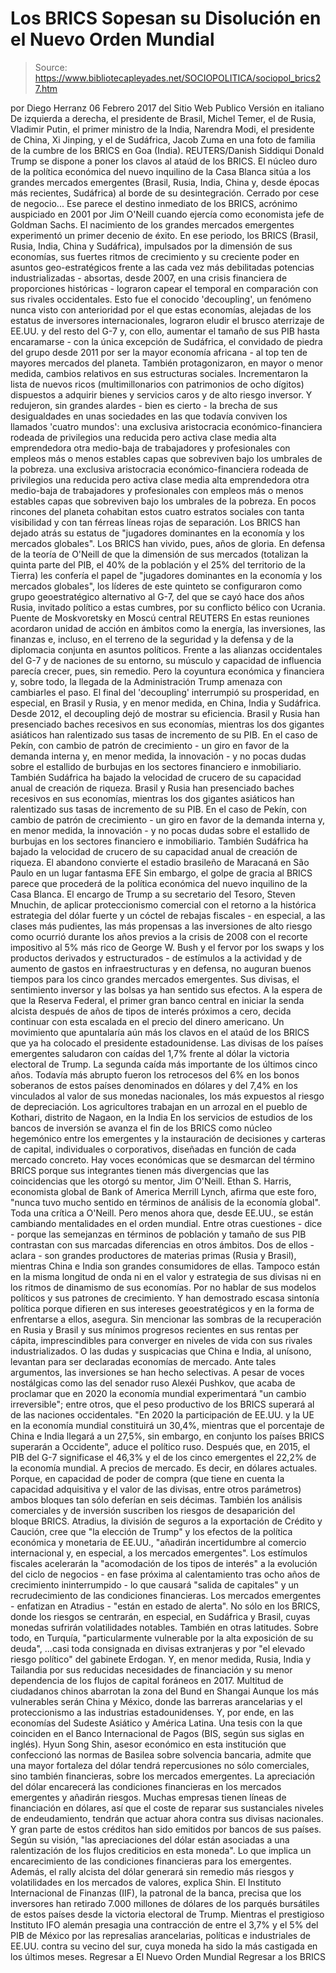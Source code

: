 # Los BRICS Sopesan su Disolución en el Nuevo Orden Mundial

> Source: https://www.bibliotecapleyades.net/SOCIOPOLITICA/sociopol_brics27.htm

por Diego Herranz 06 Febrero 2017
del Sitio Web Publico
Versión en italiano
De izquierda a derecha, el presidente de Brasil, Michel Temer, el de Rusia, Vladimir Putin,
el primer ministro de la India, Narendra Modi, el presidente de China, Xi Jinping,
y el de Sudáfrica, Jacob Zuma
en una foto de familia de la cumbre de los BRICS en Goa (India).
REUTERS/Danish Siddiqui Donald Trump
se dispone a poner los clavos al ataúd de los BRICS.
El núcleo duro de la política económica
del nuevo inquilino de la Casa Blanca
sitúa a los grandes mercados emergentes
(Brasil, Rusia, India, China y, desde épocas más recientes, Sudáfrica)
al borde de su desintegración.
Cerrado por cese de negocio...
Ese parece el destino inmediato de los BRICS, acrónimo auspiciado en 2001 por Jim O'Neill cuando ejercía como economista jefe de Goldman Sachs.
El nacimiento de los grandes mercados emergentes experimentó un primer decenio de éxito. En ese periodo, los BRICS (Brasil, Rusia, India, China y Sudáfrica), impulsados por la dimensión de sus economías, sus fuertes ritmos de crecimiento y su creciente poder en asuntos geo-estratégicos frente a las cada vez más debilitadas potencias industrializadas - absortas, desde 2007, en una crisis financiera de proporciones históricas - lograron capear el temporal en comparación con sus rivales occidentales. Esto fue el conocido 'decoupling', un fenómeno nunca visto con anterioridad por el que estas economías, alejadas de los estatus de inversores internacionales, lograron eludir el brusco aterrizaje de EE.UU. y del resto del G-7 y, con ello, aumentar el tamaño de sus PIB hasta encaramarse - con la única excepción de Sudáfrica, el convidado de piedra del grupo desde 2011 por ser la mayor economía africana - al top ten de mayores mercados del planeta. También protagonizaron, en mayor o menor medida, cambios relativos en sus estructuras sociales.
Incrementaron la lista de nuevos ricos (multimillonarios con patrimonios de ocho dígitos) dispuestos a adquirir bienes y servicios caros y de alto riesgo inversor.
Y redujeron, sin grandes alardes - bien es cierto - la brecha de sus desigualdades en unas sociedades en las que todavía conviven los llamados 'cuatro mundos':
una exclusiva aristocracia económico-financiera rodeada de privilegios una reducida pero activa clase media alta emprendedora otra medio-baja de trabajadores y profesionales con empleos más o menos estables capas que sobreviven bajo los umbrales de la pobreza.
una exclusiva aristocracia económico-financiera rodeada de privilegios
una reducida pero activa clase media alta emprendedora
otra medio-baja de trabajadores y profesionales con empleos más o menos estables
capas que sobreviven bajo los umbrales de la pobreza.
En pocos rincones del planeta cohabitan estos cuatro estratos sociales con tanta visibilidad y con tan férreas líneas rojas de separación.
Los BRICS
han dejado atrás su estatus de
"jugadores dominantes en la economía
y los mercados globales".
Los BRICS han vivido, pues, años de gloria.
En defensa de la teoría de O'Neill de que la dimensión de sus mercados (totalizan la quinta parte del PIB, el 40% de la población y el 25% del territorio de la Tierra) les confería el papel de "jugadores dominantes en la economía y los mercados globales", los líderes de este quinteto se configuraron como grupo geoestratégico alternativo al G-7, del que se cayó hace dos años Rusia, invitado político a estas cumbres, por su conflicto bélico con Ucrania.
Puente de Moskvoretsky en Moscú central
REUTERS
En estas reuniones acordaron unidad de acción en ámbitos como la energía, las inversiones, las finanzas e, incluso, en el terreno de la seguridad y la defensa y de la diplomacia conjunta en asuntos políticos.
Frente a las alianzas occidentales del G-7 y de naciones de su entorno, su músculo y capacidad de influencia parecía crecer, pues, sin remedio.
Pero la coyuntura económica y financiera y, sobre todo, la llegada de la Administración Trump amenaza con cambiarles el paso.
El final del 'decoupling'
interrumpió su prosperidad,
en especial, en Brasil y Rusia,
y en menor medida,
en China, India y Sudáfrica.
Desde 2012, el decoupling dejó de mostrar su eficiencia.
Brasil y Rusia han presenciado baches recesivos en sus economías, mientras los dos gigantes asiáticos han ralentizado sus tasas de incremento de su PIB. En el caso de Pekín, con cambio de patrón de crecimiento - un giro en favor de la demanda interna y, en menor medida, la innovación - y no pocas dudas sobre el estallido de burbujas en los sectores financiero e inmobiliario. También Sudáfrica ha bajado la velocidad de crucero de su capacidad anual de creación de riqueza.
Brasil y Rusia han presenciado baches recesivos en sus economías, mientras los dos gigantes asiáticos han ralentizado sus tasas de incremento de su PIB.
En el caso de Pekín, con cambio de patrón de crecimiento - un giro en favor de la demanda interna y, en menor medida, la innovación - y no pocas dudas sobre el estallido de burbujas en los sectores financiero e inmobiliario.
También Sudáfrica ha bajado la velocidad de crucero de su capacidad anual de creación de riqueza.
El abandono convierte el
estadio brasileño de Maracaná en São Paulo
en un lugar fantasma
EFE
Sin embargo, el golpe de gracia al BRICS parece que procederá de la política económica del nuevo inquilino de la Casa Blanca.
El encargo de Trump a su secretario del Tesoro, Steven Mnuchin, de aplicar proteccionismo comercial con el retorno a la histórica estrategia del dólar fuerte y un cóctel de rebajas fiscales - en especial, a las clases más pudientes, las más propensas a las inversiones de alto riesgo como ocurrió durante los años previos a la crisis de 2008 con el recorte impositivo al 5% más rico de George W. Bush y el fervor por los swaps y los productos derivados y estructurados - de estímulos a la actividad y de aumento de gastos en infraestructuras y en defensa, no auguran buenos tiempos para los cinco grandes mercados emergentes. Sus divisas, el sentimiento inversor y las bolsas ya han sentido sus efectos. A la espera de que la Reserva Federal, el primer gran banco central en iniciar la senda alcista después de años de tipos de interés próximos a cero, decida continuar con esta escalada en el precio del dinero americano.
Un movimiento que apuntalaría aún más los clavos en el ataúd de los BRICS que ya ha colocado el presidente estadounidense.
Las divisas de los países emergentes saludaron con caídas del 1,7% frente al dólar la victoria electoral de Trump. La segunda caída más importante de los últimos cinco años.
Todavía más abrupto fueron los retrocesos del 6% en los bonos soberanos de estos países denominados en dólares y del 7,4% en los vinculados al valor de sus monedas nacionales, los más expuestos al riesgo de depreciación.
Los agricultores trabajan en un arrozal
en el pueblo de Kothari, distrito de Nagaon, en la India
En los servicios de estudios de los bancos de inversión se avanza el fin de los BRICS como núcleo hegemónico entre los emergentes y la instauración de decisiones y carteras de capital, individuales o corporativos, diseñadas en función de cada mercado concreto.
Hay voces económicas
que se desmarcan del término BRICS
porque sus integrantes tienen
más divergencias que las coincidencias
que les otorgó su mentor, Jim O'Neill.
Ethan S. Harris, economista global de Bank of America Merrill Lynch, afirma que este foro,
"nunca tuvo mucho sentido en términos de análisis de la economía global".
Toda una crítica a O'Neill.
Pero menos ahora que, desde EE.UU., se están cambiando mentalidades en el orden mundial. Entre otras cuestiones - dice - porque las semejanzas en términos de población y tamaño de sus PIB contrastan con sus marcadas diferencias en otros ámbitos.
Dos de ellos - aclara - son grandes productores de materias primas (Rusia y Brasil), mientras China e India son grandes consumidores de ellas. Tampoco están en la misma longitud de onda ni en el valor y estrategia de sus divisas ni en los ritmos de dinamismo de sus economías. Por no hablar de sus modelos políticos y sus patrones de crecimiento.
Y han demostrado escasa sintonía política porque difieren en sus intereses geoestratégicos y en la forma de enfrentarse a ellos, asegura. Sin mencionar las sombras de la recuperación en Rusia y Brasil y sus mínimos progresos recientes en sus rentas per cápita, imprescindibles para converger en niveles de vida con sus rivales industrializados. O las dudas y suspicacias que China e India, al unísono, levantan para ser declaradas economías de mercado.
Ante tales argumentos, las inversiones se han hecho selectivas. A pesar de voces nostálgicas como las del senador ruso Alexéi Pushkov, que acaba de proclamar que en 2020 la economía mundial experimentará "un cambio irreversible"; entre otros, que el peso productivo de los BRICS superará al de las naciones occidentales.
"En 2020 la participación de EE.UU. y la UE en la economía mundial constituirá un 30,4%, mientras que el porcentaje de China e India llegará a un 27,5%, sin embargo, en conjunto los países BRICS superarán a Occidente", aduce el político ruso.
Después que, en 2015, el PIB del G-7 significase el 46,3% y el de los cinco emergentes el 22,2% de la economía mundial. A precios de mercado. Es decir, en dólares actuales.
Porque, en capacidad de poder de compra (que tiene en cuenta la capacidad adquisitiva y el valor de las divisas, entre otros parámetros) ambos bloques tan sólo deferían en seis décimas. También los análisis comerciales y de inversión suscriben los riesgos de desaparición del bloque BRICS.
Atradius, la división de seguros a la exportación de Crédito y Caución, cree que "la elección de Trump" y los efectos de la política económica y monetaria de EE.UU.,
"añadirán incertidumbre al comercio internacional y, en especial, a los mercados emergentes".
Los estímulos fiscales acelerarán la "acomodación de los tipos de interés" a la evolución del ciclo de negocios - en fase próxima al calentamiento tras ocho años de crecimiento ininterrumpido - lo que causará "salida de capitales" y un recrudecimiento de las condiciones financieras. Los mercados emergentes - enfatizan en Atradius - "están en estado de alerta".
No sólo en los BRICS, donde los riesgos se centrarán, en especial, en Sudáfrica y Brasil, cuyas monedas sufrirán volatilidades notables. También en otras latitudes.
Sobre todo, en Turquía,
"particularmente vulnerable por la alta exposición de su deuda",
...casi toda consignada en divisas extranjeras y por "el elevado riesgo político" del gabinete Erdogan.
Y, en menor medida, Rusia, India y Tailandia por sus reducidas necesidades de financiación y su menor dependencia de los flujos de capital foráneos en 2017.
Multitud de ciudadanos chinos
abarrotan la zona del Bund en Shangai
Aunque los más vulnerables serán China y México, donde las barreras arancelarias y el proteccionismo a las industrias estadounidenses. Y, por ende, en las economías del Sudeste Asiático y América Latina.
Una tesis con la que coinciden en el Banco Internacional de Pagos (BIS, según sus siglas en inglés). Hyun Song Shin, asesor económico en esta institución que confeccionó las normas de Basilea sobre solvencia bancaria, admite que una mayor fortaleza del dólar tendrá repercusiones no sólo comerciales, sino también financieras, sobre los mercados emergentes.
La apreciación del dólar
encarecerá las condiciones financieras
en los mercados emergentes
y añadirán riesgos.
Muchas empresas tienen líneas de financiación en dólares, así que el coste de reparar sus sustanciales niveles de endeudamiento, tendrán que actuar ahora contra sus divisas nacionales. Y gran parte de estos créditos han sido emitidos por bancos de sus países. Según su visión,
"las apreciaciones del dólar están asociadas a una ralentización de los flujos crediticios en esta moneda".
Lo que implica un encarecimiento de las condiciones financieras para los emergentes. Además, el rally alcista del dólar generará sin remedio más riesgos y volatilidades en los mercados de valores, explica Shin. El Instituto Internacional de Finanzas (IIF), la patronal de la banca, precisa que los inversores han retirado 7.000 millones de dólares de los parqués bursátiles de estos países desde la victoria electoral de Trump. Mientras el prestigioso Instituto IFO alemán presagia una contracción de entre el 3,7% y el 5% del PIB de México por las represalias arancelarias, políticas e industriales de EE.UU. contra su vecino del sur, cuya moneda ha sido la más castigada en los últimos meses.
Regresar a El Nuevo Orden Mundial
Regresar a los BRICS
